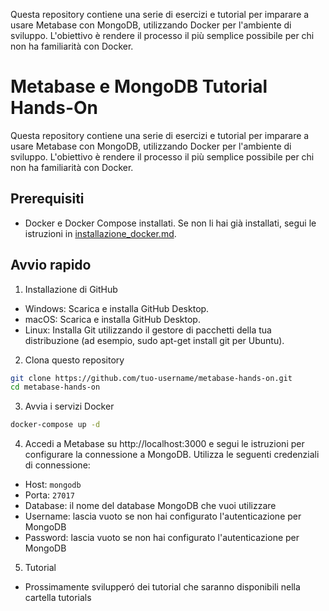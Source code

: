 Questa repository contiene una serie di esercizi e tutorial per imparare a usare Metabase con MongoDB, utilizzando Docker per l'ambiente di sviluppo. L'obiettivo è rendere il processo il più semplice possibile per chi non ha familiarità con Docker.
# Metabase e MongoDB Tutorial Hands-On

Questa repository contiene una serie di esercizi e tutorial per imparare a usare Metabase con MongoDB, utilizzando Docker per l'ambiente di sviluppo. L'obiettivo è rendere il processo il più semplice possibile per chi non ha familiarità con Docker.

## Prerequisiti

- Docker e Docker Compose installati. Se non li hai già installati, segui le istruzioni in [installazione_docker.md](installazione_docker.md).

## Avvio rapido

1. Installazione di GitHub

- Windows: Scarica e installa GitHub Desktop.
- macOS: Scarica e installa GitHub Desktop.
- Linux: Installa Git utilizzando il gestore di pacchetti della tua distribuzione (ad esempio, sudo apt-get install git per Ubuntu).

2. Clona questo repository

```sh
git clone https://github.com/tuo-username/metabase-hands-on.git
cd metabase-hands-on
```

3. Avvia i servizi Docker

```sh
docker-compose up -d
```

4. Accedi a Metabase su http://localhost:3000 e segui le istruzioni per configurare la connessione a MongoDB. Utilizza le seguenti credenziali di connessione:

- Host: ```mongodb```
- Porta: ```27017```
- Database: il nome del database MongoDB che vuoi utilizzare
- Username: lascia vuoto se non hai configurato l'autenticazione per MongoDB
- Password: lascia vuoto se non hai configurato l'autenticazione per MongoDB


5. Tutorial

 - Prossimamente svilupperó dei tutorial che saranno disponibili nella cartella tutorials
